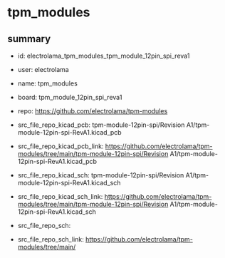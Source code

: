 # tpm_modules
 
## summary 
* id: electrolama_tpm_modules_tpm_module_12pin_spi_reva1
* user: electrolama
* name: tpm_modules
* board: tpm_module_12pin_spi_reva1
* repo: https://github.com/electrolama/tpm-modules
* src_file_repo_kicad_pcb: tpm-module-12pin-spi/Revision A1/tpm-module-12pin-spi-RevA1.kicad_pcb
* src_file_repo_kicad_pcb_link: https://github.com/electrolama/tpm-modules/tree/main/tpm-module-12pin-spi/Revision A1/tpm-module-12pin-spi-RevA1.kicad_pcb
* src_file_repo_kicad_sch: tpm-module-12pin-spi/Revision A1/tpm-module-12pin-spi-RevA1.kicad_sch
* src_file_repo_kicad_sch_link: https://github.com/electrolama/tpm-modules/tree/main/tpm-module-12pin-spi/Revision A1/tpm-module-12pin-spi-RevA1.kicad_sch

* src_file_repo_sch: 
* src_file_repo_sch_link: https://github.com/electrolama/tpm-modules/tree/main/




